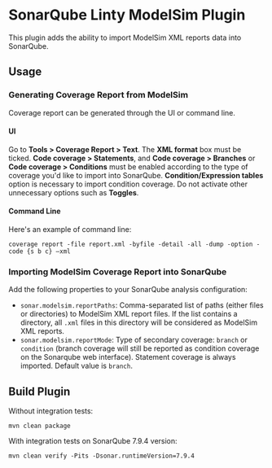 # SonarQube Linty ModelSim Plugin

This plugin adds the ability to import ModelSim XML reports data into SonarQube.

## Usage

### Generating Coverage Report from ModelSim
Coverage report can be generated through the UI or command line.

#### UI
Go to **Tools > Coverage Report > Text**. The **XML format** box must be ticked.
**Code coverage > Statements**, and **Code coverage > Branches** or **Code coverage > Conditions** must be enabled
according to the type of coverage you'd like to import into SonarQube. **Condition/Expression tables** option is necessary
to import condition coverage. Do not activate other unnecessary options such as **Toggles**.

#### Command Line
Here's an example of command line:
```
coverage report -file report.xml -byfile -detail -all -dump -option -code {s b c} –xml
```

### Importing ModelSim Coverage Report into SonarQube
Add the following properties to your SonarQube analysis configuration:
* `sonar.modelsim.reportPaths`: Comma-separated list of paths (either files or directories) to ModelSim XML report files.
If the list contains a directory, all `.xml` files in this directory will be considered as ModelSim XML reports.
* `sonar.modelsim.reportMode`: Type of secondary coverage: `branch` or `condition` (branch coverage will still be 
reported as condition coverage on the Sonarqube web interface). Statement coverage is always imported.
Default value is `branch`.


## Build Plugin

Without integration tests:
```
mvn clean package
```

With integration tests on SonarQube 7.9.4 version:
```
mvn clean verify -Pits -Dsonar.runtimeVersion=7.9.4
```
